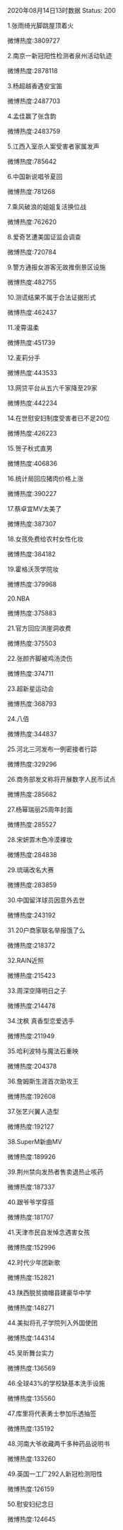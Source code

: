 2020年08月14日13时数据
Status: 200

1.张雨绮光脚跳屋顶着火

微博热度:3809727

2.南京一新冠阳性检测者泉州活动轨迹

微博热度:2878118

3.杨超越香遇安宝笛

微博热度:2487703

4.孟佳赢了张含韵

微博热度:2483759

5.江西入室杀人案受害者家属发声

微博热度:785642

6.中国新说唱爷夏回

微博热度:781268

7.乘风破浪的姐姐复活换位战

微博热度:762620

8.爱奇艺遭美国证监会调查

微博热度:720784

9.警方通报女游客无故推倒景区设施

微博热度:482755

10.测谎结果不属于合法证据形式

微博热度:462437

11.凌霄温柔

微博热度:451739

12.麦莉分手

微博热度:443533

13.网贷平台从五六千家降至29家

微博热度:442234

14.在世慰安妇制度受害者已不足20位

微博热度:426223

15.贺子秋式直男

微博热度:406836

16.统计局回应猪肉价格上涨

微博热度:390227

17.蔡卓宜MV太美了

微博热度:387307

18.女孩免费给农村女性化妆

微博热度:384182

19.霍格沃茨学院妆

微博热度:379968

20.NBA

微博热度:375883

21.官方回应洪崖洞收费

微博热度:375503

22.张颜齐脚被鸡汤烫伤

微博热度:374711

23.超新星运动会

微博热度:368793

24.八佰

微博热度:344837

25.河北三河发布一例密接者行踪

微博热度:329296

26.商务部发文称将开展数字人民币试点

微博热度:285682

27.杨幂瑞丽25周年封面

微博热度:285527

28.宋妍霏木色冷漠裸妆

微博热度:284838

29.琉璃改名大赛

微博热度:283859

30.中国留洋球员因意外去世

微博热度:243192

31.20户商家联名举报饿了么

微博热度:218372

32.RAIN近照

微博热度:215423

33.周深空降明日之子

微博热度:214478

34.沈枫 真香型恋爱选手

微博热度:211949

35.哈利波特与魔法石重映

微博热度:204378

36.詹姆斯生涯首次助攻王

微博热度:192608

37.张艺兴翼人造型

微博热度:192127

38.SuperM新曲MV

微博热度:189926

39.荆州禁向发热者售卖退热止咳药

微博热度:187337

40.跟爷爷学穿搭

微博热度:181707

41.天津市民自发悼念遇害女孩

微博热度:152996

42.时代少年团新歌

微博热度:152821

43.陕西脱贫摘帽县建豪华中学

微博热度:148271

44.美拟将孔子学院列入外国使团

微博热度:144314

45.吴昕舞台实力

微博热度:136569

46.全球43%的学校缺基本洗手设施

微博热度:135560

47.库里将代表勇士参加乐透抽签

微博热度:135192

48.河南大爷收藏两千多种药品说明书

微博热度:133260

49.英国一工厂292人新冠检测阳性

微博热度:126159

50.慰安妇纪念日

微博热度:124645

